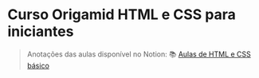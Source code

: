 # Curso Origamid HTML e CSS para iniciantes

> Anotações das aulas disponível no Notion: 📚 [Aulas de HTML e CSS básico](https://www.notion.so/Curso-Origamid-10f7b7c5d4f780ef96b3f2a8ef27bced?pvs=4)
